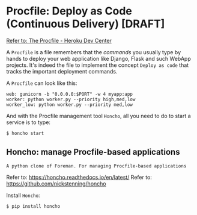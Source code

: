 # Procfile: Deploy as Code (Continuous Delivery) [DRAFT]

[Refer to: The Procfile - Heroku Dev Center](https://devcenter.heroku.com/articles/procfile)

A `Procfile` is a file remembers that the _commands_ you usually type by hands to deploy your web application like Django, Flask and such WebApp projects.
It's indeed the file to implement the concept `Deploy as code` that tracks the important deployment commands.

A `Procfile` can look like this:
```Procfile
web: gunicorn -b "0.0.0.0:$PORT" -w 4 myapp:app
worker: python worker.py --priority high,med,low
worker_low: python worker.py --priority med,low
```

And with the Procfile management tool `Honcho`, all you need to do to start a service is to type:
```sh
$ honcho start
```

## Honcho: manage Procfile-based applications
`A python clone of Foreman. For managing Procfile-based applications`

Refer to: https://honcho.readthedocs.io/en/latest/
Refer to: https://github.com/nickstenning/honcho

Install `Honcho`:
```sh
$ pip install honcho
```